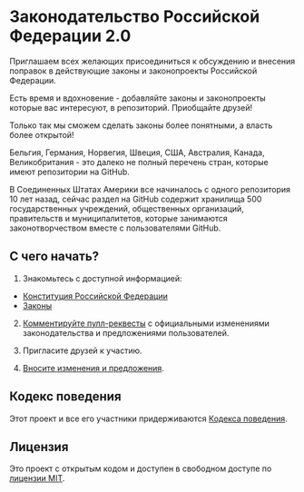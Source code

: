 # Законодательство Российской Федерации 2.0

Приглашаем всех желающих присоединиться к обсуждению и внесения поправок в действующие законы и законопроекты Российской Федерации.

Есть время и вдохновение - добавляйте законы и законопроекты которые вас интересуют, в репозиторий. Приобщайте друзей!

Только так мы сможем сделать законы более понятными, а власть более открытой!

Бельгия, Германия, Норвегия, Швеция, США, Австралия, Канада, Великобритания - это далеко не полный перечень стран, которые имеют репозитории на GitHub.

В Соединенных Штатах Америки все начиналось с одного репозитория 10 лет назад, сейчас раздел на GitHub содержит хранилища 500 государственных учреждений, общественных организаций, правительств и муниципалитетов, которые занимаются законотворчеством вместе с пользователями GitHub.

## С чего начать?

1. Знакомьтесь с доступной информацией:

* [Конституция Российской Федерации](Конституция.md)
* [Законы](Законы)

2. [Комментируйте пулл-реквесты](https://github.com/opensourcewebsite-org/ru-law/pulls) с официальными изменениями законодательства и предложениями пользователей.

3. Пригласите друзей к участию.

4. [Вносите изменения и предложения](CONTRIBUTING.md).

## Кодекс поведения

Этот проект и все его участники придерживаются [Кодекса поведения](CODE_OF_CONDUCT.md).

## Лицензия

Это проект с открытым кодом и доступен в свободном доступе по [лицензии MIT](LICENSE.md).
